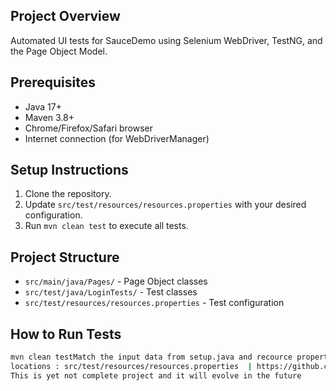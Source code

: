 ## Project Overview
Automated UI tests for SauceDemo using Selenium WebDriver, TestNG, and the Page Object Model.

## Prerequisites
- Java 17+
- Maven 3.8+
- Chrome/Firefox/Safari browser
- Internet connection (for WebDriverManager)

## Setup Instructions
1. Clone the repository.
2. Update `src/test/resources/resources.properties` with your desired configuration.
3. Run `mvn clean test` to execute all tests.

## Project Structure
- `src/main/java/Pages/` - Page Object classes
- `src/test/java/LoginTests/` - Test classes
- `src/test/resources/resources.properties` - Test configuration

## How to Run Tests
```sh
mvn clean testMatch the input data from setup.java and recource property file
locations : src/test/resources/resources.properties  | https://github.com/Arodor/SauceDemoAutomationProject.java/blob/master/src/test/java/Utility/setup.java
This is yet not complete project and it will evolve in the future
